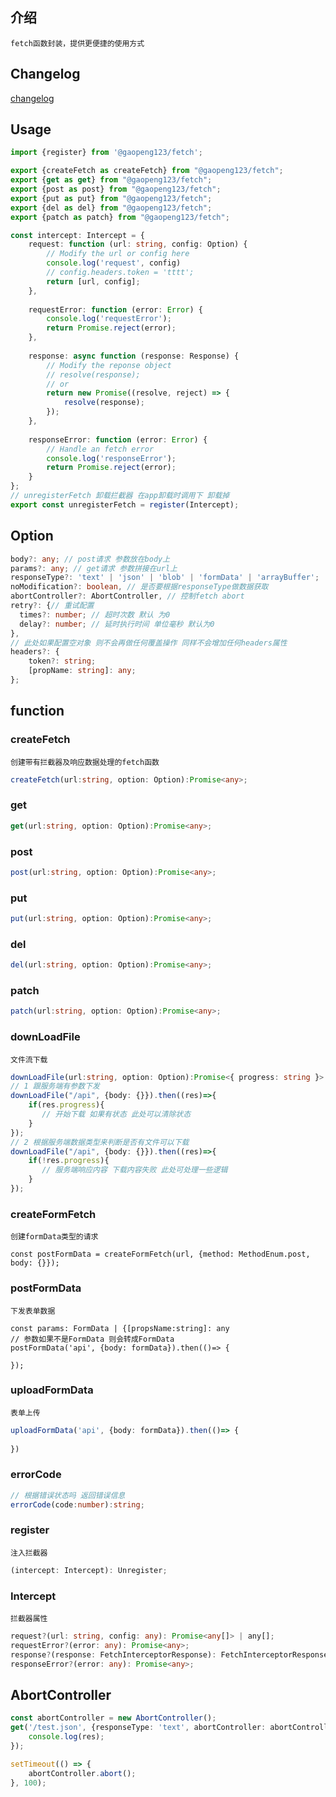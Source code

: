 ## 介绍

`fetch函数封装，提供更便捷的使用方式`

## Changelog

 [changelog](../../CHANGELOG.md)

## Usage

```typescript
import {register} from '@gaopeng123/fetch';

export {createFetch as createFetch} from "@gaopeng123/fetch";
export {get as get} from "@gaopeng123/fetch";
export {post as post} from "@gaopeng123/fetch";
export {put as put} from "@gaopeng123/fetch";
export {del as del} from "@gaopeng123/fetch";
export {patch as patch} from "@gaopeng123/fetch";

const intercept: Intercept = {
	request: function (url: string, config: Option) {
		// Modify the url or config here
		console.log('request', config)
		// config.headers.token = 'tttt';
		return [url, config];
	},
	
	requestError: function (error: Error) {
		console.log('requestError');
		return Promise.reject(error);
	},
	
	response: async function (response: Response) {
		// Modify the reponse object
        // resolve(response);
        // or
		return new Promise((resolve, reject) => {
			resolve(response);
		});
	},
	
	responseError: function (error: Error) {
		// Handle an fetch error
		console.log('responseError');
		return Promise.reject(error);
	}
};
// unregisterFetch 卸载拦截器 在app卸载时调用下 卸载掉
export const unregisterFetch = register(Intercept);
```

## Option

```typescript
body?: any; // post请求 参数放在body上
params?: any; // get请求 参数拼接在url上
responseType?: 'text' | 'json' | 'blob' | 'formData' | 'arrayBuffer';
noModification?: boolean, // 是否要根据responseType做数据获取
abortController?: AbortController, // 控制fetch abort 
retry?: {// 重试配置
  times?: number; // 超时次数 默认 为0
  delay?: number; // 延时执行时间 单位毫秒 默认为0
},
// 此处如果配置空对象 则不会再做任何覆盖操作 同样不会增加任何headers属性
headers?: {
    token?: string;
    [propName: string]: any;
};
```

## function

### createFetch

`创建带有拦截器及响应数据处理的fetch函数`

```typescript
createFetch(url:string, option: Option):Promise<any>;
```

### get

```typescript
get(url:string, option: Option):Promise<any>;
```

### post

```typescript
post(url:string, option: Option):Promise<any>;
```

### put

```typescript
put(url:string, option: Option):Promise<any>;
```

### del

```typescript
del(url:string, option: Option):Promise<any>;
```

### patch

```typescript
patch(url:string, option: Option):Promise<any>;
```

### downLoadFile

`文件流下载`

```typescript
downLoadFile(url:string, option: Option):Promise<{ progress: string }> | any;
// 1 跟服务端有参数下发
downLoadFile("/api", {body: {}}).then((res)=>{
    if(res.progress){
       // 开始下载 如果有状态 此处可以清除状态
    }
});
// 2 根据服务端数据类型来判断是否有文件可以下载
downLoadFile("/api", {body: {}}).then((res)=>{
    if(!res.progress){
       // 服务端响应内容 下载内容失败 此处可处理一些逻辑
    }
});
```

### createFormFetch

`创建formData类型的请求`

```tsx
const postFormData = createFormFetch(url, {method: MethodEnum.post, body: {}});
```

### postFormData

`下发表单数据`

```tsx
const params: FormData | {[propsName:string]: any
// 参数如果不是FormData 则会转成FormData                   
postFormData('api', {body: formData}).then(()=> {
    
});
```

### uploadFormData

`表单上传`

```typescript
uploadFormData('api', {body: formData}).then(()=> {
    
})
```

### errorCode

```typescript
// 根据错误状态吗 返回错误信息
errorCode(code:number):string; 
```

### register

`注入拦截器`

```typescript
(intercept: Intercept): Unregister;
```

### Intercept 

`拦截器属性`

```typescript
request?(url: string, config: any): Promise<any[]> | any[];
requestError?(error: any): Promise<any>;
response?(response: FetchInterceptorResponse): FetchInterceptorResponse;
responseError?(error: any): Promise<any>;
```

## AbortController

```typescript
const abortController = new AbortController();
get('/test.json', {responseType: 'text', abortController: abortController}).then((res) => {
    console.log(res);
});

setTimeout(() => {
    abortController.abort();
}, 100);
```

